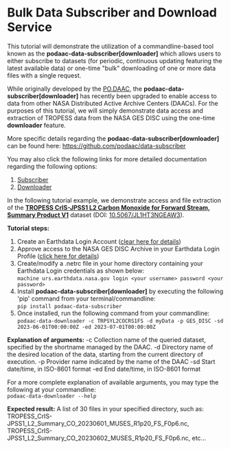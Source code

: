 # Bulk Data Subscriber and Download Service

This tutorial will demonstrate the utilization of a commandline-based tool known as the **podaac-data-subscriber[downloader]** which allows users to either subscribe to datasets (for periodic, continuous updating featuring the latest available data) or one-time "bulk" downloading of one or more data files with a single request.  

While originally developed by the [PO.DAAC](https://podaac.jpl.nasa.gov/), the **podaac-data-subscriber[downloader]** has recently been upgraded to enable access to data from other NASA Distributed Active Archive Centers (DAACs). For the purposes of this tutorial, we will simply demonstrate data access and extraction of TROPESS data from the NASA GES DISC using the one-time **downloader** feature. 

More specific details regarding the **podaac-data-subscriber[downloader]** can be found here: https://github.com/podaac/data-subscriber

You may also click the following links for more detailed documentation regarding the following options:
  1. [Subscriber](https://github.com/podaac/data-subscriber/blob/main/Downloader.md)
  2. [Downloader](https://github.com/podaac/data-subscriber/blob/main/Downloader.md)

In the following tutorial example, we demonstrate access and file extraction of the [**TROPESS CrIS-JPSS1 L2 Carbon Monoxide for Forward Stream, Summary Product V1**](https://disc.gsfc.nasa.gov/datasets/TRPSYL2COCRS1FS_1/summary) dataset (DOI: [10.5067/JL1HT3NGEAW3](https://doi.org/10.5067/JL1HT3NGEAW3)). 

**Tutorial steps:**
  1. Create an Earthdata Login Account ([clear here for details](https://urs.earthdata.nasa.gov/users/new))
  2. Approve access to the NASA GES DISC Archive in your Earthdata Login Profile ([click here for details](https://disc.gsfc.nasa.gov/earthdata-login))
  3. Create/modify a .netrc file in your home directory containing your Earthdata Login credentials as shown below:
     <br>`machine urs.earthdata.nasa.gov login <your username> password <your password>`
  5. Install **podaac-data-subscriber[downloader]** by executing the following 'pip' command from your terminal/commandline:
     <br>`pip install podaac-data-subscriber`
  7. Once installed, run the following command from your commandline:
     <br>`podaac-data-downloader -c TRPSYL2COCRS1FS -d myData -p GES_DISC -sd 2023-06-01T00:00:00Z -ed 2023-07-01T00:00:00Z`

**Explanation of arguments:**
-c Collection name of the queried dataset, specified by the shortname managed by the DAAC.
-d Directory name of the desired location of the data, starting from the current directory of execution.
-p Provider name indicated by the name of the DAAC
-sd Start date/time, in ISO-8601 format
-ed End date/time, in ISO-8601 format

For a more complete explanation of available arguments, you may type the following at your commandline: 
  <br>`podaac-data-downloader --help`

**Expected result:**
A list of 30 files in your specified directory, such as: 
<br>TROPESS_CrIS-JPSS1_L2_Summary_CO_20230601_MUSES_R1p20_FS_F0p6.nc, TROPESS_CrIS-JPSS1_L2_Summary_CO_20230602_MUSES_R1p20_FS_F0p6.nc, etc...
